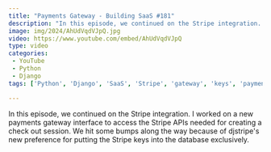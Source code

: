 ```yaml
---
title: "Payments Gateway - Building SaaS #181"
description: "In this episode, we continued on the Stripe integration. I worked on a new payments gateway interface to access the Stripe APIs needed for creating a check out session. We hit some bumps along the way because of djstripe's new preference for putting the Stripe keys into the database exclusively."
image: img/2024/AhUdVqdVJpQ.jpg
video: https://www.youtube.com/embed/AhUdVqdVJpQ
type: video
categories:
 - YouTube
 - Python
 - Django
tags: ['Python', 'Django', 'SaaS', 'Stripe', 'gateway', 'keys', 'payments']

---
```


In this episode, we continued on the Stripe integration. I worked on a new payments gateway interface to access the Stripe APIs needed for creating a check out session. We hit some bumps along the way because of djstripe's new preference for putting the Stripe keys into the database exclusively.
